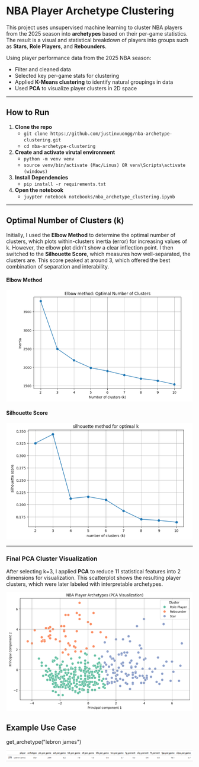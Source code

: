 # NBA Player Archetype Clustering 

This project uses unsupervised machine learning to cluster NBA players from the 2025 season into **archetypes** based on their per-game statistics. The result is a visual and statistical breakdown of players into groups such as **Stars**, **Role Players**, and **Rebounders**.

Using player performance data from the 2025 NBA season: 
- Filter and cleaned data
- Selected key per-game stats for clustering
- Applied **K-Means clustering** to identify natural groupings in data
- Used **PCA** to visualize player clusters in 2D space

---

## How to Run

1. **Clone the repo**
    - `git clone https://github.com/justinvuongg/nba-archetype-clustering.git`
    - `cd nba-archetype-clustering`
2. **Create and activate virutal environment**
    - `python -m venv venv`
    - `source venv/bin/activate (Mac/Linus) OR venv\Scripts\activate (windows)`
3. **Install Dependencies**
    - `pip install -r requirements.txt`
4. **Open the notebook**
    - `juypter notebook notebooks/nba_archetype_clustering.ipynb`

---

## Optimal Number of Clusters (k)

Initially, I used the **Elbow Method** to determine the optimal number of clusters, which plots within-clusters inertia (error) for increasing values of k. However, the elbow plot didn't show a clear inflection point. 
I then switched to the **Silhouette Score**, which measures how well-separated, the clusters are. This score peaked at around 3, which offered the best combination of separation and interability. 

#### Elbow Method

![Elbow Plot](results/elbow_method_result.PNG)

#### Silhouette Score

![Silhouette Plot](results/silouette_method_result.PNG)

---

### Final PCA Cluster Visualization

After selecting k=3, I applied **PCA** to reduce 11 statistical features into 2 dimensions for visualization. This scatterplot shows the resulting player clusters, which were later labeled with interpretable archetypes. 

![PCA Cluster Plot](results/nba_archetype_scatterplot.PNG)

## Example Use Case

get_archetype("lebron james")

![Example Use](results/example_use.PNG)
